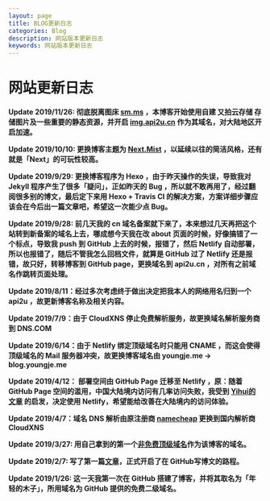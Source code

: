 ```yaml
---
layout: page
title: BLOG更新日志
categories: Blog
description: 网站版本更新日志
keywords: 网站版本更新日志
---
```



# 网站更新日志 #


**Update 2019/11/26: 彻底脱离图床 [sm.ms](https://sm.ms) ，本博客开始使用自建 又拍云存储 存储图片及一些重要的静态资源，并开启 [img.api2u.cn](https://img.api2u.cn) 作为其域名，对大陆地区开启加速。**


**Update 2019/10/10: 更换博客主题为 [Next.Mist](https://github.com/iissnan/hexo-theme-next) ，以延续以往的简洁风格，还有就是「Next」的可玩性较高。**


**Update 2019/9/29: 更换博客程序为 Hexo ，由于昨天操作的失误，导致我对 Jekyll 程序产生了很多「疑问」，正如昨天的 Bug ，所以就不敢再用了，经过翻阅很多别的博文，最后定下来用 Hexo + Travis CI 的解决方案，方案详细步骤应该会在今后出一篇文章吧，希望这一次能少点 Bug。**


**Update 2019/9/28: 前几天我的 cn 域名备案就下来了，本来想过几天再把这个站转到新备案的域名上去，哪成想今天我在改 about 页面的时候，好像搞错了一个标点，导致我 push 到 GitHub 上去的时候，报错了，然后 Netlify 自动部署，所以也报错了，随后不管我怎么回档文件，就算是 GitHub 过了 Netlify 还是报错，故只好，转移博客到 GitHub page，更换域名到 api2u.cn ，对所有之前域名作跳转页面处理。**

**Update 2019/8/11：经过多次考虑终于做出决定把我本人的网络用名归到一个 api2u ，故更新博客名称及相关内容。**

**Update 2019/7/9：由于 CloudXNS 停止免费解析服务，故更换域名解析服务商到 DNS.COM**


**Update 2019/6/14：由于 Netlify 绑定顶级域名时只能用 CNAME ，而这会使得顶级域名的 Mail 服务器冲突，故更换博客域名由 youngje.me -> blog.youngje.me**


**Update 2019/4/12： 部署空间由 GitHub  Page 迁移至 Netlify ，原：随着 GitHub Page 空间的滥用，中国大陆境内访问有几率访问失败，我受到 [Yihui的文章](https://yihui.name/en/2017/06/netlify-instead-of-github-pages/) 的启发，决定使用 Netlify，希望能给改善在大陆境内的访问体验。** 



**Update 2019/4/7：域名 DNS 解析由原注册商 [namecheap](http://www.namecheap.com) 更换到国内解析商 CloudXNS** 

**Update 2019/3/27: 用自己拿到的第一个[非免费顶级域名](http://youngje.me)作为该博客的域名。**

**Update 2019/2/7: 写了第一篇[文章](https://github.com/ghosthim/ghosthim1.github.io/blob/a524941bc12bc57af4d3d9137a63575cd33d6b58/_posts/2019-01-26-Hey-my-new-blog.md)，正式开启了在 GitHub写博文的路程。**

**Update 2019/1/26: 这一天我第一次在 GitHub 搭建了博客，并将其取名为「年轻的木子」，所用域名为 GitHub 提供的免费二级域名。**
